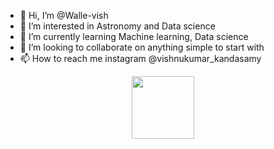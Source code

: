 - 👋 Hi, I’m @Walle-vish
- 👀 I’m interested in Astronomy and Data science
- 🌱 I’m currently learning Machine learning, Data science
- 💞️ I’m looking to collaborate on anything simple to start with
- 📫 How to reach me instagram @vishnukumar_kandasamy

<div id="header" align="center">
  <img src="https://media.giphy.com/media/M9gbBd9nbDrOTu1Mqx/giphy.gif" width="100"/>
</div>

<!---
Walle-vish/Walle-vish is a ✨ special ✨ repository because its `README.md` (this file) appears on your GitHub profile.
You can click the Preview link to take a look at your changes.
--->
